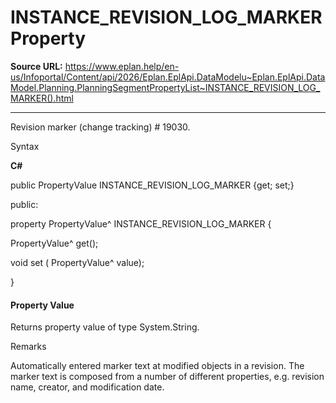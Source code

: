 # INSTANCE_REVISION_LOG_MARKER Property

**Source URL:** https://www.eplan.help/en-us/Infoportal/Content/api/2026/Eplan.EplApi.DataModelu~Eplan.EplApi.DataModel.Planning.PlanningSegmentPropertyList~INSTANCE_REVISION_LOG_MARKER().html

---

Revision marker (change tracking) # 19030.

Syntax

**C#**



public PropertyValue INSTANCE_REVISION_LOG_MARKER {get; set;}

public:

property PropertyValue^ INSTANCE_REVISION_LOG_MARKER {

   PropertyValue^ get();

   void set (    PropertyValue^ value);

}


#### Property Value

Returns property value of type System.String.

Remarks

Automatically entered marker text at modified objects in a revision. The marker text is composed from a number of different properties, e.g. revision name, creator, and modification date.

